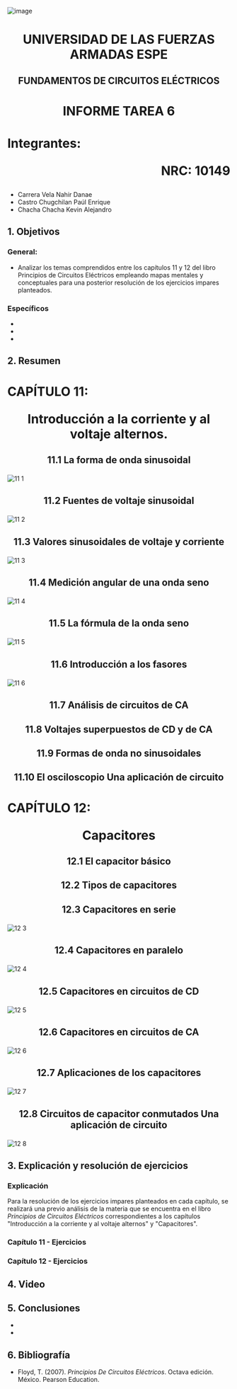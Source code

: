 ![image](https://user-images.githubusercontent.com/93786746/140656495-1e9017c5-1622-4145-a547-0ebbe5014f3d.png)
# <p align=center> UNIVERSIDAD DE LAS FUERZAS ARMADAS ESPE 
## <p align=center> FUNDAMENTOS DE CIRCUITOS ELÉCTRICOS
# <p align=center>  INFORME TAREA 6
# Integrantes: <p align=right> NRC: 10149
* Carrera Vela Nahir Danae
* Castro Chugchilan Paúl Enrique
* Chacha Chacha Kevin Alejandro
## 1. Objetivos
  ### General: 
  * Analizar los temas comprendidos entre los capítulos 11 y 12 del libro Principios de Circuitos Eléctricos empleando mapas mentales y conceptuales para una posterior resolución de los ejercicios impares planteados.
  ### Específicos
  *   
  * 
  *  
## 2. Resumen
  # CAPÍTULO 11: <p align=center> Introducción a la corriente y al voltaje alternos.
## <p align=center> 11.1 La forma de onda sinusoidal 
![11 1](https://user-images.githubusercontent.com/93786746/149648634-94a76abb-9c1e-4602-91e1-6988a332ebd0.png)

## <p align=center> 11.2 Fuentes de voltaje sinusoidal
![11 2](https://user-images.githubusercontent.com/93786746/149673980-e498cd4a-fb43-47b8-a4ff-c840bb948e4b.png)


## <p align=center> 11.3 Valores sinusoidales de voltaje y corriente
![11 3](https://user-images.githubusercontent.com/93786746/149674107-ab213763-57d7-419d-aa04-d3b0d0939690.png)


## <p align=center> 11.4  Medición angular de una onda seno  
![11 4](https://user-images.githubusercontent.com/93786746/149677848-605861dd-c7ac-49ce-907d-c504a049709d.png)


## <p align=center> 11.5  La fórmula de la onda seno 
![11 5](https://user-images.githubusercontent.com/93786746/149683331-709b4fc0-5467-45c0-ba95-a2253ab0a912.png)

## <p align=center> 11.6  Introducción a los fasores
![11 6](https://user-images.githubusercontent.com/93786746/149684862-bebaafb8-bf8a-4db0-93cf-456481907419.png)
  
## <p align=center> 11.7  Análisis de circuitos de CA
  
## <p align=center> 11.8   Voltajes superpuestos de CD y de CA 
  
## <p align=center> 11.9   Formas de onda no sinusoidales
  
## <p align=center> 11.10  El osciloscopio Una aplicación de circuito
  
  # CAPÍTULO 12: <p align=center> Capacitores
    
## <p align=center> 12.1 El capacitor básico


## <p align=center> 12.2 Tipos de capacitores 


## <p align=center> 12.3 Capacitores en serie
![12 3](https://user-images.githubusercontent.com/93829962/149646432-5439dfff-e1f9-45b3-be3f-f9e134503c7e.jpeg)

## <p align=center> 12.4  Capacitores en paralelo
![12 4](https://user-images.githubusercontent.com/93829962/149646440-ab26512a-f0f0-4a11-98a8-f294e731ed0e.jpeg)

## <p align=center> 12.5  Capacitores en circuitos de CD
![12 5](https://user-images.githubusercontent.com/93829962/149646443-b9b9c124-41b9-4a79-88e3-dca309dd4792.jpeg)

## <p align=center> 12.6  Capacitores en circuitos de CA
![12 6](https://user-images.githubusercontent.com/93829962/149646447-085c6ad7-1ad9-4747-b256-d6de2dfd1c7c.jpeg)

## <p align=center> 12.7  Aplicaciones de los capacitores 
![12 7](https://user-images.githubusercontent.com/93829962/149646449-477b43e4-069e-4a6e-a95f-711bbe52e684.jpeg)
 
## <p align=center> 12.8  Circuitos de capacitor conmutados Una aplicación de circuito  
![12 8](https://user-images.githubusercontent.com/93829962/149646451-c5148f86-6aae-4dae-8c0b-c61360c37e49.jpeg)

## 3. Explicación y resolución de ejercicios
  ### Explicación
   Para la resolución de los ejercicios impares planteados en cada capítulo, se realizará una previo análisis de la materia que se encuentra en el libro _Principios de Circuitos Eléctricos_ correspondientes a los capítulos "Introducción a la corriente y al voltaje alternos" y "Capacitores".
  ### Capítulo 11 - Ejercicios


  ### Capítulo 12 - Ejercicios


## 4. Video

## 5. Conclusiones
  * 
  * 
## 6. Bibliografía
  * Floyd, T. (2007). _Principios De Circuitos Eléctricos_. Octava edición. México. Pearson Education.
